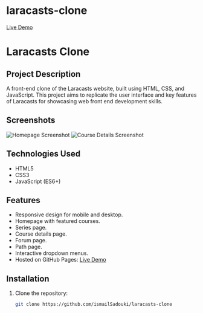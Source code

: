 # laracasts-clone
[Live Demo](https://ismailsadouki.github.io/laracasts-clone/)


# Laracasts Clone

## Project Description

A front-end clone of the Laracasts website, built using HTML, CSS, and JavaScript. This project aims to replicate the user interface and key features of Laracasts for showcasing web front end development skills.

## Screenshots

![Homepage Screenshot](/screenshots/homepage.png)
![Course Details Screenshot](/screenshots/course-details.png)

## Technologies Used

- HTML5
- CSS3
- JavaScript (ES6+)

## Features

- Responsive design for mobile and desktop.
- Homepage with featured courses.
- Series page.
- Course details page.
- Forum page.
- Path page.
- Interactive dropdown menus.
- Hosted on GitHub Pages: [Live Demo](https://ismailsadouki.github.io/laracasts-clone/)

## Installation

1. Clone the repository:

   ```bash
   git clone https://github.com/ismailSadouki/laracasts-clone
